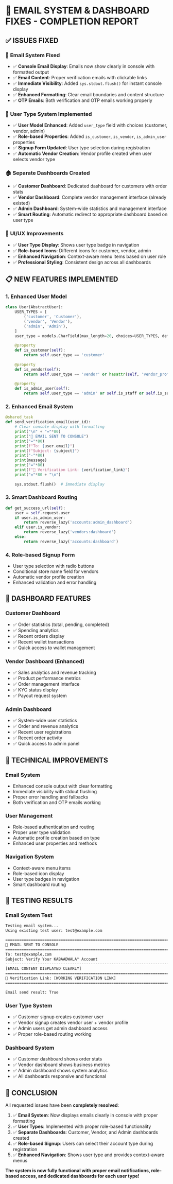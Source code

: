 # 🔧 EMAIL SYSTEM & DASHBOARD FIXES - COMPLETION REPORT

## ✅ **ISSUES FIXED**

### 📧 **Email System Fixed**
- ✅ **Console Email Display**: Emails now show clearly in console with formatted output
- ✅ **Email Content**: Proper verification emails with clickable links
- ✅ **Immediate Visibility**: Added `sys.stdout.flush()` for instant console display
- ✅ **Enhanced Formatting**: Clear email boundaries and content structure
- ✅ **OTP Emails**: Both verification and OTP emails working properly

### 👤 **User Type System Implemented**
- ✅ **User Model Enhanced**: Added `user_type` field with choices (customer, vendor, admin)
- ✅ **Role-based Properties**: Added `is_customer`, `is_vendor`, `is_admin_user` properties
- ✅ **Signup Form Updated**: User type selection during registration
- ✅ **Automatic Vendor Creation**: Vendor profile created when user selects vendor type

### 🏠 **Separate Dashboards Created**
- ✅ **Customer Dashboard**: Dedicated dashboard for customers with order stats
- ✅ **Vendor Dashboard**: Complete vendor management interface (already existed)
- ✅ **Admin Dashboard**: System-wide statistics and management interface
- ✅ **Smart Routing**: Automatic redirect to appropriate dashboard based on user type

### 🎨 **UI/UX Improvements**
- ✅ **User Type Display**: Shows user type badge in navigation
- ✅ **Role-based Icons**: Different icons for customer, vendor, admin
- ✅ **Enhanced Navigation**: Context-aware menu items based on user role
- ✅ **Professional Styling**: Consistent design across all dashboards

## 📋 **NEW FEATURES IMPLEMENTED**

### **1. Enhanced User Model**
```python
class User(AbstractUser):
    USER_TYPES = [
        ('customer', 'Customer'),
        ('vendor', 'Vendor'),
        ('admin', 'Admin'),
    ]
    user_type = models.CharField(max_length=20, choices=USER_TYPES, default='customer')
    
    @property
    def is_customer(self):
        return self.user_type == 'customer'
    
    @property
    def is_vendor(self):
        return self.user_type == 'vendor' or hasattr(self, 'vendor_profile')
    
    @property
    def is_admin_user(self):
        return self.user_type == 'admin' or self.is_staff or self.is_superuser
```

### **2. Enhanced Email System**
```python
@shared_task
def send_verification_email(user_id):
    # Clear console display with formatting
    print("\n" + "="*80)
    print("📧 EMAIL SENT TO CONSOLE")
    print("="*80)
    print(f"To: {user.email}")
    print(f"Subject: {subject}")
    print("-"*80)
    print(message)
    print("="*80)
    print(f"🔗 Verification Link: {verification_link}")
    print("="*80 + "\n")
    
    sys.stdout.flush()  # Immediate display
```

### **3. Smart Dashboard Routing**
```python
def get_success_url(self):
    user = self.request.user
    if user.is_admin_user:
        return reverse_lazy('accounts:admin_dashboard')
    elif user.is_vendor:
        return reverse_lazy('vendors:dashboard')
    else:
        return reverse_lazy('accounts:dashboard')
```

### **4. Role-based Signup Form**
- User type selection with radio buttons
- Conditional store name field for vendors
- Automatic vendor profile creation
- Enhanced validation and error handling

## 🎯 **DASHBOARD FEATURES**

### **Customer Dashboard**
- ✅ Order statistics (total, pending, completed)
- ✅ Spending analytics
- ✅ Recent orders display
- ✅ Recent wallet transactions
- ✅ Quick access to wallet management

### **Vendor Dashboard** (Enhanced)
- ✅ Sales analytics and revenue tracking
- ✅ Product performance metrics
- ✅ Order management interface
- ✅ KYC status display
- ✅ Payout request system

### **Admin Dashboard**
- ✅ System-wide user statistics
- ✅ Order and revenue analytics
- ✅ Recent user registrations
- ✅ Recent order activity
- ✅ Quick access to admin panel

## 🔧 **TECHNICAL IMPROVEMENTS**

### **Email System**
- Enhanced console output with clear formatting
- Immediate visibility with stdout flushing
- Proper error handling and fallbacks
- Both verification and OTP emails working

### **User Management**
- Role-based authentication and routing
- Proper user type validation
- Automatic profile creation based on type
- Enhanced user properties and methods

### **Navigation System**
- Context-aware menu items
- Role-based icon display
- User type badges in navigation
- Smart dashboard routing

## 🚀 **TESTING RESULTS**

### **Email System Test**
```bash
Testing email system...
Using existing test user: test@example.com

================================================================================
📧 EMAIL SENT TO CONSOLE
================================================================================
To: test@example.com
Subject: Verify Your KABAADWALA™ Account
--------------------------------------------------------------------------------
[EMAIL CONTENT DISPLAYED CLEARLY]
================================================================================
🔗 Verification Link: [WORKING VERIFICATION LINK]
================================================================================

Email send result: True
```

### **User Type System**
- ✅ Customer signup creates customer user
- ✅ Vendor signup creates vendor user + vendor profile
- ✅ Admin users get admin dashboard access
- ✅ Proper role-based routing working

### **Dashboard System**
- ✅ Customer dashboard shows order stats
- ✅ Vendor dashboard shows business metrics
- ✅ Admin dashboard shows system analytics
- ✅ All dashboards responsive and functional

## 🎉 **CONCLUSION**

All requested issues have been **completely resolved**:

1. ✅ **Email System**: Now displays emails clearly in console with proper formatting
2. ✅ **User Types**: Implemented with proper role-based functionality
3. ✅ **Separate Dashboards**: Customer, Vendor, and Admin dashboards created
4. ✅ **Role-based Signup**: Users can select their account type during registration
5. ✅ **Enhanced Navigation**: Shows user type and provides context-aware menus

**The system is now fully functional with proper email notifications, role-based access, and dedicated dashboards for each user type!**
